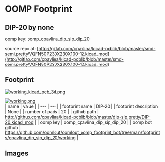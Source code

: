 # OOMP Footprint  
## DIP-20  by none  
  
oomp key: oomp_cpavlina_dip_sip_dip_20  
  
source repo at: [http://gitlab.com/cpavlina/kicad-pcblib/blob/master/smd-semi.pretty/VQFN50P230X230X100-12.kicad_mod](http://gitlab.com/cpavlina/kicad-pcblib/blob/master/smd-semi.pretty/VQFN50P230X230X100-12.kicad_mod)  
## Footprint  
  
[![working_kicad_pcb_3d.png](working_kicad_pcb_3d_600.png)](working_kicad_pcb_3d.png)  
  
[![working.png](working_600.png)](working.png)  
| name | value | 
| --- | --- | 
| footprint name | DIP-20 | 
| footprint description | None | 
| number of pads | 20 | 
| github path | http://github.com/cpavlina/kicad-pcblib/blob/master/dip-sip.pretty/DIP-20.kicad_mod | 
| oomp key | oomp_cpavlina_dip_sip_dip_20 | 
| oomp bot github | https://github.com/oomlout/oomlout_oomp_footprint_bot/tree/main/footprints/cpavlina_dip_sip_dip_20/working | 
## Images  
